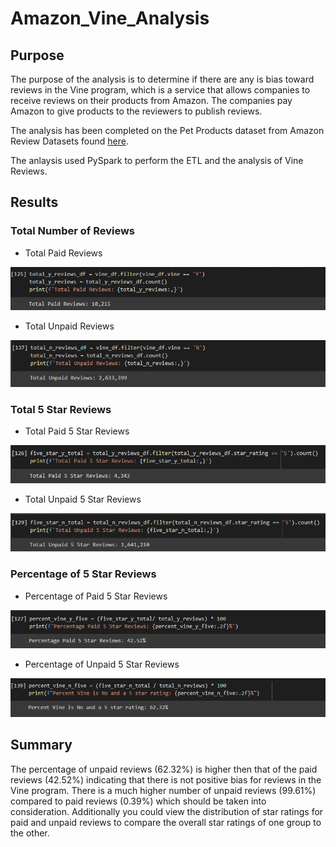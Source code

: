 # Amazon_Vine_Analysis

## Purpose
The purpose of the analysis is to determine if there are any is bias toward reviews in the Vine program, which is a service that allows companies to receive reviews on their products from Amazon.  The companies pay Amazon to give products to the reviewers to publish reviews.  

The analysis has been completed on the Pet Products dataset from Amazon Review Datasets found [here](https://s3.amazonaws.com/amazon-reviews-pds/tsv/index.txt).

The anlaysis used PySpark to perform the ETL and the analysis of Vine Reviews.

## Results 

### Total Number of Reviews
- Total Paid Reviews

![alt_text](https://raw.githubusercontent.com/bweirich/Amazon_Vine_Analysis/main/images/Total_Paid.PNG)
- Total Unpaid Reviews

![alt_text](https://raw.githubusercontent.com/bweirich/Amazon_Vine_Analysis/main/images/Total_Unpaid.PNG)

### Total 5 Star Reviews
- Total Paid 5 Star Reviews

![alt_text](https://raw.githubusercontent.com/bweirich/Amazon_Vine_Analysis/main/images/Total_Paid_5.PNG)
- Total Unpaid 5 Star Reviews

![alt_text](https://raw.githubusercontent.com/bweirich/Amazon_Vine_Analysis/main/images/Total_Unpaid_5.PNG)

### Percentage of 5 Star Reviews
- Percentage of Paid 5 Star Reviews

![alt_text](https://raw.githubusercontent.com/bweirich/Amazon_Vine_Analysis/main/images/Percent_Paid_5.PNG)
- Percentage of Unpaid 5 Star Reviews

![alt_text](https://raw.githubusercontent.com/bweirich/Amazon_Vine_Analysis/main/images/Percent_Unpaid_5.PNG)

## Summary
The percentage of unpaid reviews (62.32%) is higher then that of the paid reviews (42.52%) indicating that there is not positive bias for reviews in the Vine program.  There is a much higher number of unpaid reviews (99.61%) compared to paid reviews (0.39%) which should be taken into consideration.  Additionally you could view the distribution of star ratings for paid and unpaid reviews to compare the overall star ratings of one group to the other.
